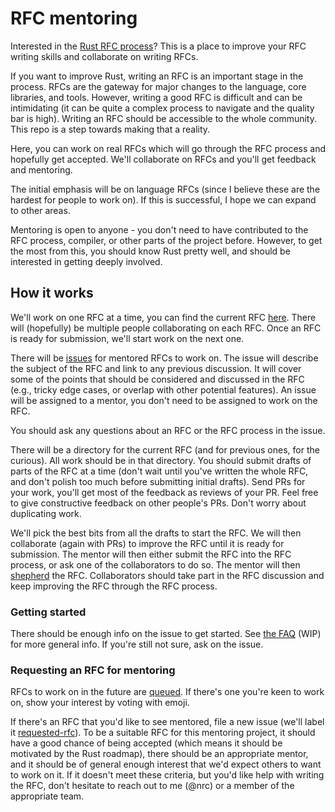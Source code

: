 # RFC mentoring

Interested in the [Rust RFC process](https://github.com/rust-lang/rfcs)? This is
a place to improve your RFC writing skills and collaborate on writing RFCs.

If you want to improve Rust, writing an RFC is an important stage in the
process. RFCs are the gateway for major changes to the language, core libraries,
and tools. However, writing a good RFC is difficult and can be intimidating (it
can be quite a complex process to navigate and the quality bar is high). Writing
an RFC should be accessible to the whole community. This repo is a step towards
making that a reality.

Here, you can work on real RFCs which will go through the RFC process and
hopefully get accepted. We'll collaborate on RFCs and you'll get feedback and
mentoring.

The initial emphasis will be on language RFCs (since I believe these are the
hardest for people to work on). If this is successful, I hope we can expand to
other areas.

Mentoring is open to anyone - you don't need to have contributed to the RFC
process, compiler, or other parts of the project before. However, to get the
most from this, you should know Rust pretty well, and should be interested in
getting deeply involved.


## How it works

We'll work on one RFC at a time, you can find the current RFC [here](https://github.com/nrc/mentor-rfcs/labels/current-rfc).
There will (hopefully) be multiple people collaborating on each RFC. Once an RFC
is ready for submission, we'll start work on the next one.

There will be [issues](https://github.com/nrc/mentor-rfcs/issues) for mentored
RFCs to work on. The issue will describe the subject of the RFC and link to any
previous discussion. It will cover some of the points that should be considered
and discussed in the RFC (e.g., tricky edge cases, or overlap with other
potential features). An issue will be assigned to a mentor, you don't need to be
assigned to work on the RFC.

You should ask any questions about an RFC or the RFC process in the issue.

There will be a directory for the current RFC (and for previous ones, for the
curious). All work should be in that directory. You should submit drafts of
parts of the RFC at a time (don't wait until you've written the whole RFC, and
don't polish too much before submitting initial drafts). Send PRs for your
work, you'll get most of the feedback as reviews of your PR. Feel free to give
constructive feedback on other people's PRs. Don't worry about duplicating work.

We'll pick the best bits from all the drafts to start the RFC. We will
then collaborate (again with PRs) to improve the RFC until it is ready for
submission. The mentor will then either submit the RFC into the RFC process, or
ask one of the collaborators to do so. The mentor will then
[shepherd](https://github.com/rust-lang/rfcs#the-role-of-the-shepherd) the RFC.
Collaborators should take part in the RFC discussion and keep improving the RFC
through the RFC process.


### Getting started

There should be enough info on the issue to get started. See [the FAQ](faq.md)
(WIP) for more general info. If you're still not sure, ask on the issue.


### Requesting an RFC for mentoring

RFCs to work on in the future are [queued](https://github.com/nrc/mentor-rfcs/issues?q=is%3Aopen+is%3Aissue+label%3Aqueued-rfc).
If there's one you're keen to work on, show your interest by voting with emoji.

If there's an RFC that you'd like to see mentored, file a new issue (we'll label
it [requested-rfc](https://github.com/nrc/mentor-rfcs/issues?q=is%3Aopen+is%3Aissue+label%3Arequested-rfc)).
To be a suitable RFC for this mentoring project, it should have a good chance of
being accepted (which means it should be motivated by the Rust roadmap), there
should be an appropriate mentor, and it should be of general enough interest
that we'd expect others to want to work on it. If it doesn't meet these
criteria, but you'd like help with writing the RFC, don't hesitate to reach out
to me (@nrc) or a member of the appropriate team.
